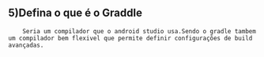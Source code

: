 ## 5)Defina o que é o Graddle
        Seria um compilador que o android studio usa.Sendo o gradle tambem um compilador bem flexivel que permite definir configurações de build avançadas.